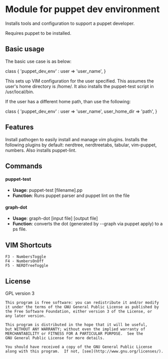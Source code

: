 Module for puppet dev environment
================================

Installs tools and configuration to support a puppet developer.

Requires puppet to be installed.

Basic usage
-----------

The basic use case is as below:

class { 'puppet_dev_env' :
  user => 'user_name',
}

This sets up VIM configuration for the user specified.
This assumes the user's home directory is /home/<username>.
It also installs the puppet-test script in /usr/local/bin.

If the user has a different home path, than use the following:

class { 'puppet_dev_env' :
  user 		=> 'user_name',
  user_home_dir => 'path',
}

Features
--------
Install pathogen to easily install and manage vim plugins.
Installs the following plugins by default: nerdtree, nerdtreetabs, tabular, 
vim-puppet, numbers.
Also installs puppet-lint.

Commands
--------
#### puppet-test
* **Usage**: puppet-test [filename].pp
* **Function**: Runs puppet parser and puppet lint on the file

#### graph-dot
* **Usage**: graph-dot [input file] [output file]
* **Function**: converts the dot (generated by --graph via puppet apply) to a ps file.

VIM Shortcuts
-------------
    F3 - NumbersToggle
    F4 - NumbersOnOff
    F5 - NERDTreeToggle

License
-------

GPL version 3

    This program is free software: you can redistribute it and/or modify
    it under the terms of the GNU General Public License as published by
    the Free Software Foundation, either version 3 of the License, or
    any later version.

    This program is distributed in the hope that it will be useful,
    but WITHOUT ANY WARRANTY; without even the implied warranty of
    MERCHANTABILITY or FITNESS FOR A PARTICULAR PURPOSE.  See the
    GNU General Public License for more details.

    You should have received a copy of the GNU General Public License
    along with this program.  If not, [see](http://www.gnu.org/licenses/).
